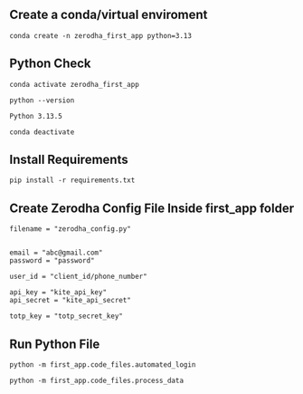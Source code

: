 ## Create a conda/virtual enviroment
```
conda create -n zerodha_first_app python=3.13
```

## Python Check
```
conda activate zerodha_first_app

python --version

Python 3.13.5

conda deactivate
```

## Install Requirements
```
pip install -r requirements.txt
```

## Create Zerodha Config File Inside first_app folder
```
filename = "zerodha_config.py"


email = "abc@gmail.com"
password = "password"

user_id = "client_id/phone_number"

api_key = "kite_api_key"
api_secret = "kite_api_secret"

totp_key = "totp_secret_key"

```

## Run Python File
```
python -m first_app.code_files.automated_login

python -m first_app.code_files.process_data       
```

